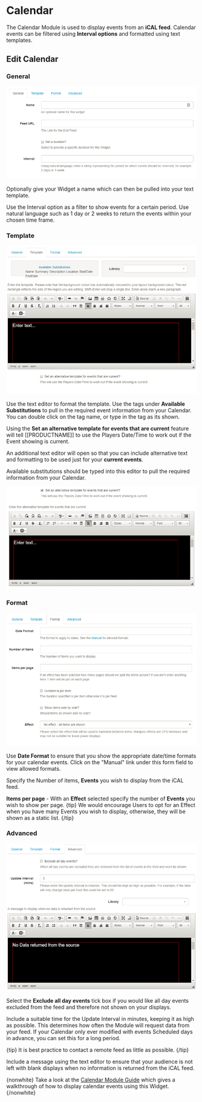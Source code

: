 <!--toc=widgets-->

# Calendar

The Calendar Module is used to display events from an **iCAL feed**. Calendar events can be filtered using **Interval options** and formatted using text templates. 

## Edit Calendar

### General

![Calendar General Tab](img/media_calendar_general.png)

Optionally give your Widget a name which can then be pulled into your text template.

Use the Interval option as a filter to show events for a certain period. Use natural language such as 1 day or 2 weeks to return the events within your chosen time frame.

### Template

![Calendar Template Tab](img/media_calendar_template.png)

Use the text editor to format the template. Use the tags under **Available Substitutions** to pull in the required event information from your Calendar. You can double click on the tag name, or type in the tag as its shown.

Using the **Set an alternative template for events that are current** feature will tell [[PRODUCTNAME]] to use the Players Date/Time to work out if the Event showing is current. 

An additional text editor will open so that you can include alternative text and formatting to be used just for your **current events**. 

Available substitutions should be typed into this editor to pull the required information from your Calendar.

![Calendar Template Tab,Additional Editor](img/media_calendar_template_2.png)

### Format

![Calendar Format Tab](img/media_calendar_format.png)

Use **Date Format** to ensure that you show the appropriate date/time formats for your calendar events.  Click on the "Manual" link under this form field to view allowed formats.

Specify the Number of items, **Events** you wish to display from the iCAL feed.

**Items per page** - With an **Effect** selected specify the number of **Events** you wish to show per page.
{tip}
We would encourage Users to opt for an Effect when you have many Events you wish to display, otherwise, they will be shown as a static list.
{/tip}

### Advanced

![Calendar Advanced Tab](img/media_calendar_advanced.png)

Select the **Exclude all day events** tick box if you would like all day events excluded from the feed and therefore not shown on your displays.

Include a suitable time for the Update Interval in minutes, keeping it as high as possible. This determines how often the Module will request data from your feed. If your Calendar only ever modified with events Scheduled days in advance, you can set this for a long period.

{tip}
It is best practice to contact a remote feed as little as possible.
{/tip}

Include a message using the text editor to ensure that your audience is not left with blank displays when no information is returned from the iCAL feed.

{nonwhite}
Take a look at the [Calendar Module Guide](https://community.xibo.org.uk/t/calendar-module-guide-xibo-cms-1-8-10/14749) which gives a walkthrough of how to display calendar events using this Widget.
{/nonwhite}



